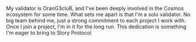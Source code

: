 My validator is OranG3cluB, and I've been deeply involved in the Cosmos ecosystem for some time. What sets me apart is that I'm a solo validator. 
No big team behind me, just a strong commitment to each project I work with. Once I join a project, I'm in it for the long run. This dedication is something I'm eager to bring to Story Protocol
